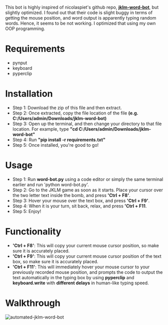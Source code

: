 This bot is highly inspired of nicolaspiet's github repo, **[jklm-word-bot]([url](https://github.com/nicolaspiet/jklm-word-bot.git)https://github.com/nicolaspiet/jklm-word-bot.git)**, but slightly optimized. I found out that their code is slight buggy in terms of getting the mouse position, and word output is apparently typing random words. Hence, it seems to be not working. I optimized that using my own OOP programming.

# Requirements
 - pynput
 - keyboard
 - pyperclip

# Installation
 - Step 1: Download the zip of this file and then extract.
 - Step 2: Once extracted, copy the file location of the file **(e.g. C:/Users/admin/Downloads/jklm-word-bot)**
 - Step 3: Open up the terminal, and then change your directory to that file location. For example, type **"cd C:/Users/admin/Downloads/jklm-word-bot"**
 - Step 4: Run **"pip install -r requirements.txt"**
 - Step 5: Once installed, you're good to go!

# Usage
 - Step 1: Run **word-bot.py** using a code editor or simply the same terminal earlier and run 'python word-bot.py'.
 - Step 2: Go to the JKLM game as soon as it starts. Place your cursor over the two letter text inside the bomb, and press **'Ctrl + F8'**. 
 - Step 3: Hover your mouse over the text box, and press **'Ctrl + F9'**.
 - Step 4: When it is your turn, sit back, relax, and press **'Ctrl + F11**.
 - Step 5: Enjoy!

# Functionality
 - **'Ctrl + F8'**: This will copy your current mouse cursor position, so make sure it is accurately placed.
 - **'Ctrl + F9'**: This will copy your current mouse cursor position of the text box, so make sure it is accurately placed.
 - **'Ctrl + F11'**: This will immediately hover your mouse cursor to your previously recorded mouse position, and prompts the code to output the text automatically in the typing box by using **pyperclip** and **keyboard.write** with **different delays** in human-like typing speed.

# Walkthrough
![automated-jklm-word-bot](https://github.com/meezlung/automated-jklm-word-bot/assets/65329581/a892ee2f-68f2-44dc-93dc-9e17cf56c5e6)


